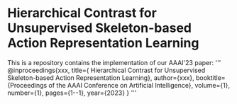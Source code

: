 # Hierarchical Contrast for Unsupervised Skeleton-based Action Representation Learning
This is a repository contains the implementation of our AAAI'23 paper:
'''
@inproceedings{xxx,
  title={ Hierarchical Contrast for Unsupervised Skeleton-based Action Representation Learning},
  author={xxx},
  booktitle={Proceedings of the AAAI Conference on Artificial Intelligence},
  volume={1},
  number={1},
  pages={1--1},
  year={2023}
}
'''
